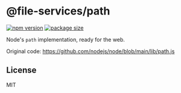 # @file-services/path

[![npm version](https://img.shields.io/npm/v/@file-services/path.svg)](https://www.npmjs.com/package/@file-services/path)
[![package size](https://badgen.net/bundlephobia/minzip/@file-services/path)](https://bundlephobia.com/result?p=@file-services/path)

Node's `path` implementation, ready for the web.

Original code: https://github.com/nodejs/node/blob/main/lib/path.js

## License

MIT
